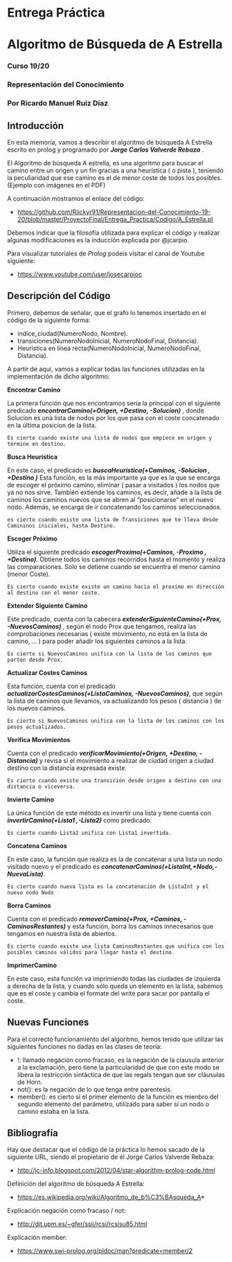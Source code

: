 # Entrega Práctica
# Algoritmo de Búsqueda de A Estrella
### Curso 19/20
### Representación del Conocimiento
### Por Ricardo Manuel Ruiz Díaz

## Introducción
En esta memoria, vamos a describir el algoritmo de búsqueda A Estrella escrito en prolog y programado por _**Jorge Carlos Valverde Rebaza**_ . 

El Algoritmo de búsqueda A estrella, es una algoritmo para buscar el camino entre un origen y un fin gracias a una heurística ( o pista ), teniendo la peculiaridad que ese camino es el de menor coste de todos los posibles. 
(Ejemplo con imágenes en el PDF)

A continuación mostramos el enlace del código:
-   https://github.com/Riickyr91/Representacion-del-Conocimiento-19-20/blob/master/ProyectoFinal/Entrega_Practica/Codigo/A_Estrella.pl

Debemos indicar que la filosofía utilizada para explicar el código y realizar algunas modificaciones es la inducción explicada por @jcarpio.

Para visualizar tutoriales de _Prolog_ podeis visitar el canal de Youtube siguiente:
-   https://www.youtube.com/user/josecarpioc


## Descripción del Código
Primero, debemos de señalar, que el grafo lo tenemos insertado en el código de la siguiente forma:
-	indice_ciudad(NumeroNodo, Nombre).
-	transiciones(NumeroNodoInicial, NumeroNodoFinal, Distancia).
-	Heurística en línea recta(NumeroNodoInicial, NumeroNodoFinal, Distancia).

A partir de aquí, vamos a explicar todas las funciones utilizadas en la implementación de dicho algoritmo:


**Encontrar Camino**

La primera función que nos encontramos sería la principal con el siguiente predicado  _**encontrarCamino(+Origen, +Destino, -Solucion)**_ , donde Solucion es una lista de nodos por los que pasa con el coste concatenado en la última posicion de la lista. 

```
Es cierto cuando existe una lista de nodos que empiece en origen y termine en destino.
```

**Busca Heurística**

En este caso, el predicado es _**buscaHeuristica(+Caminos, -Solucion , +Destino )**_
Esta función, es la más importante ya que es la que se encarga de escoger el próximo camino, eliminar ( pasar a visitados ) los nodos que ya no nos sirve. También extiende los caminos, es decir, añade a la lista de caminos los caminos nuevos que se abren al “posicionarse” en el nuevo nodo.
Además, se encarga de ir concatenando los caminos seleccionados.

```
es cierto cuando existe una lista de Transiciones que te lleva desde Camininos iniciales, hasta Destino. 
```

**Escoger Próximo**

Utiliza el siguiente predicado _**escogerProximo(+Caminos, -Proximo , +Destino)**_. Obtiene todos los caminos recorridos hasta el momento y realiza las comparaciones. Solo se detiene cuando se encuentra el menor camino (menor Coste).

```
Es cierto cuando existe existe un camino hacia el proximo en dirección al destino con el menor coste.
```

**Extender Siguiente Camino**

Este predicado, cuenta con la cabecera _**extenderSiguienteCamino(+Prox, -NuevosCaminos)**_ , según el nodo Prox que tengamos, realiza las comprobaciones necesarias ( existe movimiento, no está en la lista de camino, … ) para poder añadir los siguientes caminos a la lista.

```
Es cierto si NuevosCaminos unifica con la lista de los caminos que parten desde Prox.
```

**Actualizar Costes Caminos**

Esta función, cuenta con el predicado _**actualizarCostesCaminos(+ListaCaminos, -NuevosCaminos)**_, que según la lista de caminos que llevamos, va actualizando los pesos ( distancia ) de los nuevos caminos.

```
Es cierto si NuevosCaminos unifica con la lista de los caminos con los pesos actualizados.
```

**Verifica Movimientos**

Cuenta con el predicado _**verificarMovimiento(+Origen, +Destino, -Distancia)**_ y revisa si el movimiento a realizar de ciudad origen a ciudad destino con la distancia expresada existe.

```
Es cierto cuando existe una transición desde origen a destino con una distancia o viceversa.
```

**Invierte Camino**

La única función de este método es invertir una lista y tiene cuenta con _**invertirCamino(+Lista1 ,-Lista2)**_ como predicado.

```
Es cierto cuando Lista2 unifica con Lista1 invertida.
```

**Concatena Caminos**

En este caso, la función que realiza es la de concatenar a una lista un nodo visitado nuevo y el predicado es _**concatenarCaminos(+ListaInt,+Nodo,-NuevaLista)**_.

```
Es cierto cuando nueva lista es la concatenación de ListaInt y el nuevo nodo Nodo
```

**Borra Caminos**

Cuenta con el predicado _**removerCamino(+Prox, +Caminos, -CaminosRestantes)**_ y esta función, borra los caminos innecesarios que tengamos en nuestra lista de abiertos.

```
Es cierto cuando existe una lista CaminosRestantes que unifica con los posibles caminos válidos para llegar hasta el destino.
```

**ImprimerCamino**

En este caso, esta función va imprimiendo todas las ciudades de izquierda a derecha de la lista, y cuando sólo queda un elemento en la lista, sabemos que es el coste y cambia el formate del write para sacar por pantalla el coste.


## Nuevas Funciones
Para el correcto funcionamiento del algoritmo, hemos tenido que utilizar las siguientes funciones no dadas en las clases de teoría:
-	!: llamado negación como fracaso, es la negación de la clausula anterior a la exclamación, pero tiene la particularidad de que con este modo se libera la restricción sintáctica de que las regals tengan que ser cláusulas de Horn.
-	not(): es la negación de lo que tenga entre parentesis.
-	member(): es cierto si el primer elemento de la función es mienbro del segundo elemento del parámetro, utilizado para saber si un nodo o camino estaba en la lista.

## Bibliografía
Hay que destacar que el código de la práctica lo hemos sacado de la siguiente URL, siendo el propietario de él Jorge Carlos Valverde Rebaza:
-	http://jc-info.blogspot.com/2012/04/star-algorithm-prolog-code.html

Definición del algoritmo de búsqueda A Estrella:
-	https://es.wikipedia.org/wiki/Algoritmo_de_b%C3%BAsqueda_A*

Explicación negación como fracaso / not:
-	http://dit.upm.es/~gfer/ssii/rcsi/rcsisu85.html

Explicación member:
-	https://www.swi-prolog.org/pldoc/man?predicate=member/2
